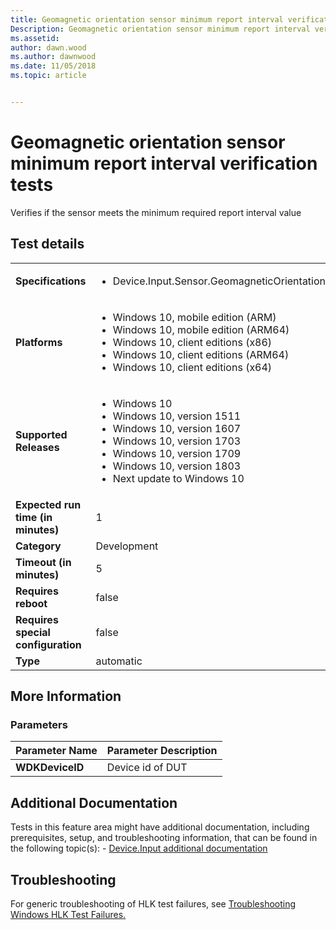```yaml
---
title: Geomagnetic orientation sensor minimum report interval verification tests
Description: Geomagnetic orientation sensor minimum report interval verification tests
ms.assetid: 
author: dawn.wood
ms.author: dawnwood
ms.date: 11/05/2018
ms.topic: article


---
```


# Geomagnetic orientation sensor minimum report interval verification tests

Verifies if the sensor meets the minimum required report interval value

## Test details
|||
|---|---|
| **Specifications**  | <ul><li>Device.Input.Sensor.GeomagneticOrientationSensor.MinimumReportInterval</li></ul> |  
| **Platforms**   | <ul><li>Windows 10, mobile edition (ARM)</li><li>Windows 10, mobile edition (ARM64)</li><li>Windows 10, client editions (x86)</li><li>Windows 10, client editions (ARM64)</li><li>Windows 10, client editions (x64)</li></ul> |
| **Supported Releases** | <ul><li>Windows 10</li><li>Windows 10, version 1511</li><li>Windows 10, version 1607</li><li>Windows 10, version 1703</li><li>Windows 10, version 1709</li><li>Windows 10, version 1803</li><li>Next update to Windows 10</li></ul> |
|**Expected run time (in minutes)**| 1 |
|**Category**| Development |
|**Timeout (in minutes)**| 5 |
|**Requires reboot**| false |
|**Requires special configuration**| false |
|**Type**| automatic |

## More Information
### Parameters
| Parameter Name | Parameter Description |
| --- | --- |
| **WDKDeviceID** | Device id of DUT |


## Additional Documentation
Tests in this feature area might have additional documentation, including prerequisites, setup, and troubleshooting information, that can be found in the following topic(s): - [Device.Input additional documentation](device-input-additional-documentation.md)



## Troubleshooting
For generic troubleshooting of HLK test failures, see [Troubleshooting Windows HLK Test Failures.](..\user\troubleshooting-windows-hlk-test-failures.md)